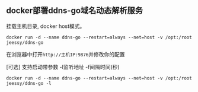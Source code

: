 ##  docker部署ddns-go域名动态解析服务

挂载主机目录, docker host模式。
```
docker run -d --name ddns-go --restart=always --net=host -v /opt:/root jeessy/ddns-go
```
在浏览器中打开`http://主机IP:9876`并修改你的配置

[可选] 支持启动带参数 -l监听地址 -f间隔时间(秒)
```
docker run -d --name ddns-go --restart=always --net=host -v /opt:/root jeessy/ddns-go -l
```

